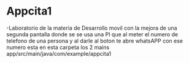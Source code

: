 # Appcita1
 -Laboratorio de la materia de Desarrollo movil con la mejora de una segunda pantalla donde se se usa una PI que al meter el numero de 
 telefono de una persona y al darle al boton te abre whatsAPP con ese numero
esta en esta carpeta los 2 mains app/src/main/java/com/example/appcita1
